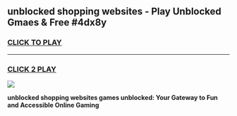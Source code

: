 
## unblocked shopping websites - Play Unblocked Gmaes & Free #4dx8y
<h3>
<a href="https://news.freeplayer.one?title=unblocked_shopping_websites&ref=03M">CLICK TO PLAY</a></h3>
<hr>

<h3>
<a href="https://news.freeplayer.one?title=unblocked_shopping_websites&ref=03M">CLICK 2 PLAY</a>
  
</h3>

<a href="https://news.freeplayer.one?title=unblocked_shopping_websites&ref=03M"><img src="https://clearcache.store/games.png"></a>


**unblocked shopping websites games unblocked: Your Gateway to Fun and Accessible Online Gaming**
